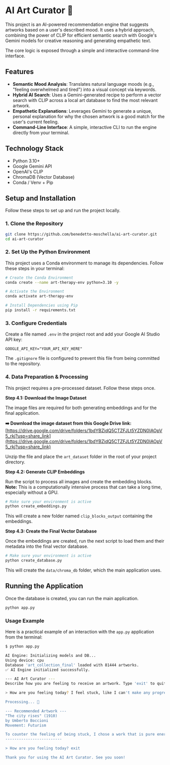# AI Art Curator 🎨

This project is an AI-powered recommendation engine that suggests artworks based on a user's described mood. It uses a hybrid approach, combining the power of CLIP for efficient semantic search with Google's Gemini models for creative reasoning and generating empathetic text.

The core logic is exposed through a simple and interactive command-line interface.

## Features

-   **Semantic Mood Analysis**: Translates natural language moods (e.g., "feeling overwhelmed and tired") into a visual concept via keywords.
-   **Hybrid AI Search**: Uses a Gemini-generated recipe to perform a vector search with CLIP across a local art database to find the most relevant artwork.
-   **Empathetic Explanations**: Leverages Gemini to generate a unique, personal explanation for why the chosen artwork is a good match for the user's current feeling.
-   **Command-Line Interface**: A simple, interactive CLI to run the engine directly from your terminal.

## Technology Stack

-   Python 3.10+
-   Google Gemini API
-   OpenAI's CLIP
-   ChromaDB (Vector Database)
-   Conda / Venv + Pip

## Setup and Installation

Follow these steps to set up and run the project locally.

### 1. Clone the Repository

```bash
git clone https://github.com/benedetto-moschella/ai-art-curator.git
cd ai-art-curator
```

### 2. Set Up the Python Environment

This project uses a Conda environment to manage its dependencies. Follow these steps in your terminal:

```bash
# Create the Conda Environment
conda create --name art-therapy-env python=3.10 -y

# Activate the Environment
conda activate art-therapy-env

# Install Dependencies using Pip
pip install -r requirements.txt
```

### 3. Configure Credentials

Create a file named `.env` in the project root and add your Google AI Studio API key:
```
GOOGLE_API_KEY="YOUR_API_KEY_HERE"
```
The `.gitignore` file is configured to prevent this file from being committed to the repository.

### 4. Data Preparation & Processing

This project requires a pre-processed dataset. Follow these steps once.

**Step 4.1: Download the Image Dataset**

The image files are required for both generating embeddings and for the final application.

**➡️ Download the image dataset from this Google Drive link:**
[https://drive.google.com/drive/folders/1bdYBZidQ5CTZFJLt5YZDN0IAOpV5_rkj?usp=share_link](https://drive.google.com/drive/folders/1bdYBZidQ5CTZFJLt5YZDN0IAOpV5_rkj?usp=share_link)

Unzip the file and place the `art_dataset` folder in the root of your project directory.

**Step 4.2: Generate CLIP Embeddings**

Run the script to process all images and create the embedding blocks.
**Note:** This is a computationally intensive process that can take a long time, especially without a GPU.

```bash
# Make sure your environment is active
python create_embeddings.py
```
This will create a new folder named `clip_blocks_output` containing the embeddings.

**Step 4.3: Create the Final Vector Database**

Once the embeddings are created, run the next script to load them and their metadata into the final vector database.

```bash
# Make sure your environment is active
python create_database.py
```
This will create the `data/chroma_db` folder, which the main application uses.

## Running the Application

Once the database is created, you can run the main application.

```bash
python app.py
```

### Usage Example

Here is a practical example of an interaction with the `app.py` application from the terminal:

```bash
$ python app.py

AI Engine: Initializing models and DB...
Using device: cpu
Database 'art_collection_final' loaded with 81444 artworks.
✅ AI Engine initialized successfully.

--- AI Art Curator ---
Describe how you are feeling to receive an artwork. Type 'exit' to quit.

> How are you feeling today? I feel stuck, like I can't make any progress.

Processing... 🤔

--- Recommended Artwork ---
"The city rises" (1910)
by Umberto Boccioni
Movement: Futurism

To counter the feeling of being stuck, I chose a work that is pure energy and movement. Notice the dynamism of the horses and men building and advancing, an explosion of force that sweeps away stillness. I hope this powerful forward momentum can give you the inspiration to take your next step.
-------------------------

> How are you feeling today? exit

Thank you for using the AI Art Curator. See you soon!
```